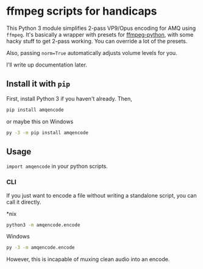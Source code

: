 # ffmpeg scripts for handicaps

This Python 3 module simplifies 2-pass VP9/Opus encoding for AMQ using `ffmpeg`.
It's basically a wrapper with presets for [ffmpeg-python](https://github.com/kkroening/ffmpeg-python),
with some hacky stuff to get 2-pass working.
You can override a lot of the presets.

Also, passing `norm=True` automatically adjusts volume levels for you.

I'll write up documentation later.

## Install it with `pip`

First, install Python 3 if you haven't already. Then,

```bash
pip install amqencode
```

or maybe this on Windows

```cmd
py -3 -m pip install amqencode
```

## Usage

`import amqencode` in your python scripts.

### CLI

If you just want to encode a file without writing a standalone script, you can call it directly.

*nix

```bash
python3 -m amqencode.encode
```

Windows

```cmd
py -3 -m amqencode.encode
```

However, this is incapable of muxing clean audio into an encode.

